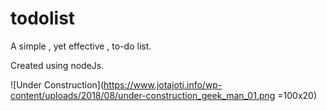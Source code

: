 # todolist

A simple , yet effective , to-do list.

Created using nodeJs.

![Under Construction](https://www.jotajoti.info/wp-content/uploads/2018/08/under-construction_geek_man_01.png =100x20)
